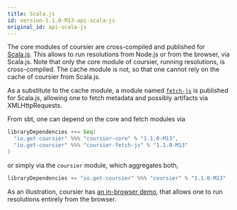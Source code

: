 ```yaml
---
title: Scala.js
id: version-1.1.0-M13-api-scala-js
original_id: api-scala-js
---
```


The core modules of coursier are cross-compiled and published for
[Scala.js](https://www.scala-js.org). This allows to run resolutions from
Node.js or from the browser, via Scala.js. Note that only the core module
of coursier, running resolutions, is cross-compiled. The cache module is not,
so that one cannot rely on the cache of coursier from Scala.js.

As a substitute to the cache module, a module named
[`fetch-js`](https://repo1.maven.org/maven2/io/get-coursier/coursier-fetch-js_sjs0.6_2.12)
is published for Scala.js, allowing one to fetch metadata and possibly
artifacts via XMLHttpRequests.

From sbt, one can depend on the core and fetch modules via

```scala
libraryDependencies ++= Seq(
  "io.get-coursier" %%% "coursier-core" % "1.1.0-M13",
  "io.get-coursier" %%% "coursier-fetch-js" % "1.1.0-M13"
)
```

or simply via the `coursier` module, which aggregates both,

```scala
libraryDependencies += "io.get-coursier" %%% "coursier" % "1.1.0-M13"
```

As an illustration, coursier has [an in-browser demo](../demo), that allows one
to run resolutions entirely from the browser.
